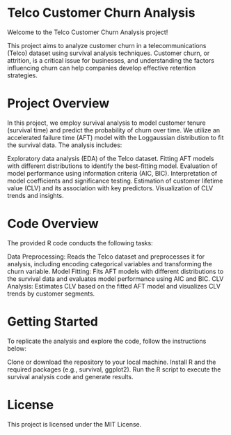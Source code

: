 # Telco Customer Churn Analysis
Welcome to the Telco Customer Churn Analysis project!

This project aims to analyze customer churn in a telecommunications (Telco) dataset using survival analysis techniques. Customer churn, or attrition, is a critical issue for businesses, and understanding the factors influencing churn can help companies develop effective retention strategies.

# Project Overview
In this project, we employ survival analysis to model customer tenure (survival time) and predict the probability of churn over time. We utilize an accelerated failure time (AFT) model with the Loggaussian distribution to fit the survival data. The analysis includes:

Exploratory data analysis (EDA) of the Telco dataset.
Fitting AFT models with different distributions to identify the best-fitting model.
Evaluation of model performance using information criteria (AIC, BIC).
Interpretation of model coefficients and significance testing.
Estimation of customer lifetime value (CLV) and its association with key predictors.
Visualization of CLV trends and insights.
# Code Overview
The provided R code conducts the following tasks:

Data Preprocessing: Reads the Telco dataset and preprocesses it for analysis, including encoding categorical variables and transforming the churn variable.
Model Fitting: Fits AFT models with different distributions to the survival data and evaluates model performance using AIC and BIC.
CLV Analysis: Estimates CLV based on the fitted AFT model and visualizes CLV trends by customer segments.

# Getting Started
To replicate the analysis and explore the code, follow the instructions below:

Clone or download the repository to your local machine.
Install R and the required packages (e.g., survival, ggplot2).
Run the R script to execute the survival analysis code and generate results.

# License
This project is licensed under the MIT License.

